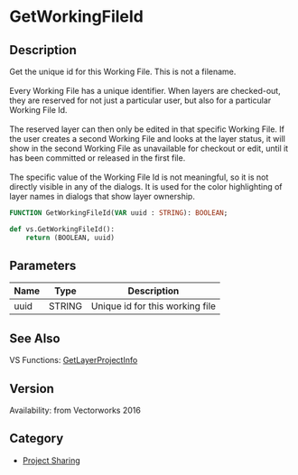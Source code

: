 # GetWorkingFileId

## Description
Get the unique id for this Working File.  This is not a filename.<BR>
<BR>
Every Working File has a unique identifier. When layers are checked-out, they are reserved for not just a particular user, but also for a particular Working File Id.<BR>
<BR>
The reserved layer can then only be edited in that specific Working File.  If the user creates a second Working File and looks at the layer status, it will show in the second Working File as unavailable for checkout or edit, until it has been committed or released in the first file. <BR>
<BR>
The specific value of the Working File Id is not meaningful, so it is not directly visible in any of the dialogs.  It is used for the color highlighting of layer names in dialogs that show layer ownership.

```pascal
FUNCTION GetWorkingFileId(VAR uuid : STRING): BOOLEAN;
```

```python
def vs.GetWorkingFileId():
    return (BOOLEAN, uuid)
```

## Parameters
|Name|Type|Description|
|---|---|---|
|uuid|STRING|Unique id for this working file|

## See Also
VS Functions:
[GetLayerProjectInfo](GetLayerProjectInfo.md)

## Version
Availability: from Vectorworks 2016

## Category
* [Project Sharing](../Categories/Project%20Sharing.md)
